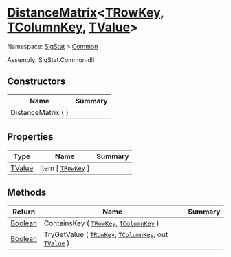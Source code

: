# [DistanceMatrix](./DistanceMatrix-3.md)\<[TRowKey](./DistanceMatrix-3.md), [TColumnKey](./DistanceMatrix-3.md), [TValue](./DistanceMatrix-3.md)>

Namespace: [SigStat]() > [Common]()

Assembly: SigStat.Common.dll


## Constructors

| Name | Summary | 
| --- | --- | 
| DistanceMatrix (  ) |  | 


## Properties

| Type | Name | Summary | 
| --- | --- | --- | 
| [TValue](./DistanceMatrix-3.md) | Item [ [`TRowKey`](./DistanceMatrix-3.md) ] |  | 


## Methods

| Return | Name | Summary | 
| --- | --- | --- | 
| [Boolean](https://docs.microsoft.com/en-us/dotnet/api/System.Boolean) | ContainsKey ( [`TRowKey`](./DistanceMatrix-3.md), [`TColumnKey`](./DistanceMatrix-3.md) ) |  | 
| [Boolean](https://docs.microsoft.com/en-us/dotnet/api/System.Boolean) | TryGetValue ( [`TRowKey`](./DistanceMatrix-3.md), [`TColumnKey`](./DistanceMatrix-3.md), out [`TValue`](./DistanceMatrix-3.md) ) |  | 


